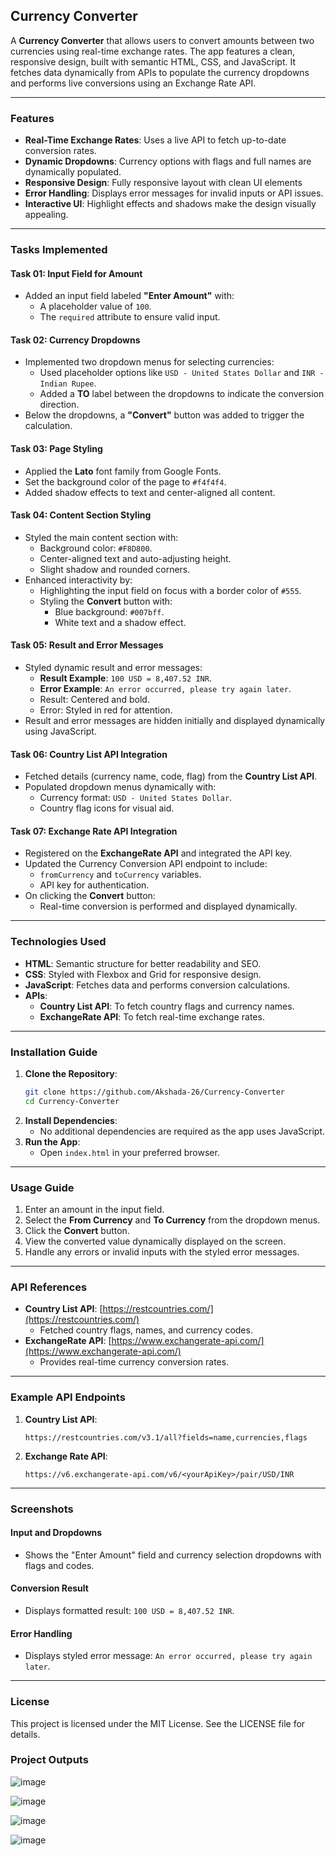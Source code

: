  ## Currency Converter 

A **Currency Converter** that allows users to convert amounts between two currencies using real-time exchange rates. The app features a clean, responsive design, built with semantic HTML, CSS, and JavaScript. It fetches data dynamically from APIs to populate the currency dropdowns and performs live conversions using an Exchange Rate API.

---

### Features
- **Real-Time Exchange Rates**: Uses a live API to fetch up-to-date conversion rates.
- **Dynamic Dropdowns**: Currency options with flags and full names are dynamically populated.
- **Responsive Design**: Fully responsive layout with clean UI elements
- **Error Handling**: Displays error messages for invalid inputs or API issues.
- **Interactive UI**: Highlight effects and shadows make the design visually appealing.

---

### Tasks Implemented
#### **Task 01: Input Field for Amount**
- Added an input field labeled **"Enter Amount"** with:
  - A placeholder value of `100`.
  - The `required` attribute to ensure valid input.

#### **Task 02: Currency Dropdowns**
- Implemented two dropdown menus for selecting currencies:
  - Used placeholder options like `USD - United States Dollar` and `INR - Indian Rupee`.
  - Added a **TO** label between the dropdowns to indicate the conversion direction.
- Below the dropdowns, a **"Convert"** button was added to trigger the calculation.

#### **Task 03: Page Styling**
- Applied the **Lato** font family from Google Fonts.
- Set the background color of the page to `#f4f4f4`.
- Added shadow effects to text and center-aligned all content.

#### **Task 04: Content Section Styling**
- Styled the main content section with:
  - Background color: `#F8D800`.
  - Center-aligned text and auto-adjusting height.
  - Slight shadow and rounded corners.
- Enhanced interactivity by:
  - Highlighting the input field on focus with a border color of `#555`.
  - Styling the **Convert** button with:
    - Blue background: `#007bff`.
    - White text and a shadow effect.

#### **Task 05: Result and Error Messages**
- Styled dynamic result and error messages:
  - **Result Example**: `100 USD = 8,407.52 INR`.
  - **Error Example**: `An error occurred, please try again later`.
  - Result: Centered and bold.
  - Error: Styled in red for attention.
- Result and error messages are hidden initially and displayed dynamically using JavaScript.

#### **Task 06: Country List API Integration**
- Fetched details (currency name, code, flag) from the **Country List API**.
- Populated dropdown menus dynamically with:
  - Currency format: `USD - United States Dollar`.
  - Country flag icons for visual aid.

#### **Task 07: Exchange Rate API Integration**
- Registered on the **ExchangeRate API** and integrated the API key.
- Updated the Currency Conversion API endpoint to include:
  - `fromCurrency` and `toCurrency` variables.
  - API key for authentication.
- On clicking the **Convert** button:
  - Real-time conversion is performed and displayed dynamically.

---

### Technologies Used
- **HTML**: Semantic structure for better readability and SEO.
- **CSS**: Styled with Flexbox and Grid for responsive design.
- **JavaScript**: Fetches data and performs conversion calculations.
- **APIs**:
  - **Country List API**: To fetch country flags and currency names.
  - **ExchangeRate API**: To fetch real-time exchange rates.

---

### Installation Guide
1. **Clone the Repository**:
   ```bash
   git clone https://github.com/Akshada-26/Currency-Converter
   cd Currency-Converter
   ```
2. **Install Dependencies**:
   - No additional dependencies are required as the app uses JavaScript.
3. **Run the App**:
   - Open `index.html` in your preferred browser.

---

### Usage Guide
1. Enter an amount in the input field.
2. Select the **From Currency** and **To Currency** from the dropdown menus.
3. Click the **Convert** button.
4. View the converted value dynamically displayed on the screen.
5. Handle any errors or invalid inputs with the styled error messages.

---

### API References
- **Country List API**: [https://restcountries.com/](https://restcountries.com/)
  - Fetched country flags, names, and currency codes.
- **ExchangeRate API**: [https://www.exchangerate-api.com/](https://www.exchangerate-api.com/)
  - Provides real-time currency conversion rates.

---

### Example API Endpoints
1. **Country List API**:
   ```url
   https://restcountries.com/v3.1/all?fields=name,currencies,flags
   ```
2. **Exchange Rate API**:
   ```url
   https://v6.exchangerate-api.com/v6/<yourApiKey>/pair/USD/INR
   ```

---

### Screenshots
#### Input and Dropdowns
- Shows the "Enter Amount" field and currency selection dropdowns with flags and codes.

#### Conversion Result
- Displays formatted result: `100 USD = 8,407.52 INR`.

#### Error Handling
- Displays styled error message: `An error occurred, please try again later`.

---

### License
This project is licensed under the MIT License. See the LICENSE file for details.


### Project Outputs 

![image](https://github.com/user-attachments/assets/eb411d9b-ee23-4e3a-ab12-a03812ee9c94)

![image](https://github.com/user-attachments/assets/1d471101-963e-419e-85b0-6b866219a2f6)

![image](https://github.com/user-attachments/assets/3eeb05d3-13a9-4886-a4f2-fde24e0d0a6b)

![image](https://github.com/user-attachments/assets/7625af05-e632-43c7-98d0-43b03a617251)


